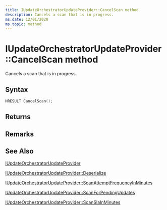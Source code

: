```yaml
---
title: IUpdateOrchestratorUpdateProvider::CancelScan method
description: Cancels a scan that is in progress.
ms.date: 12/01/2020
ms.topic: method
---
```


# IUpdateOrchestratorUpdateProvider::CancelScan method

Cancels a scan that is in progress.

## Syntax
```cpp
HRESULT CancelScan();
```

## Returns


## Remarks

## See Also

[IUpdateOrchestratorUpdateProvider](iupdateorchestratorupdateprovider.md)

[IUpdateOrchestratorUpdateProvider::Deserialize](iupdateorchestratorupdateprovider-deserialize.md)

[IUpdateOrchestratorUpdateProvider::ScanAttemptFrequencyInMinutes](iupdateorchestratorupdateprovider-scanattemptfrequencyinminutes.md)

[IUpdateOrchestratorUpdateProvider::ScanForPendingUpdates](iupdateorchestratorupdateprovider-scanforpendingupdates.md) 

[IUpdateOrchestratorUpdateProvider::ScanSlaInMinutes](iupdateorchestratorupdateprovider-scanslainminutes.md)
